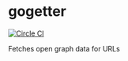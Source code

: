 gogetter
========

[![Circle CI](https://circleci.com/gh/JustinTulloss/gogetter.png?style=shield)](https://circleci.com/gh/JustinTulloss/gogetter)

Fetches open graph data for URLs
